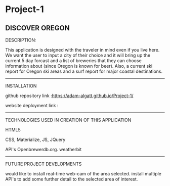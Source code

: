 # Project-1 
DISCOVER OREGON
---------------------------------

DESCRIPTION: 

  This application is designed with the traveler in mind even if you live here.  We want the user to input a city of their choice and it will bring up the current 5 day forcast and a list of breweries that they can choose information about (since Oregon is known for beer).  Also, a current ski report for Oregon ski areas and a surf report for major coastal destinations.
  
-----------------------------------
INSTALLATION

  github repository link :https://adam-algatt.github.io/Project-1/
  
  website deployment link :
  
-----------------------------------
TECHNOLOGIES USED IN CREATION OF THIS APPLICATION

  HTML5
  
  CSS, Materialize, JS, JQuery
  
API's Openbrewerdb.org. weatherbit

------------------------------------  
FUTURE PROJECT DEVELOPMENTS

  would like to install real-time web-cam of the area selected.
  install multiple API's to add some further detail to the selected area of interest.
  
  

  
